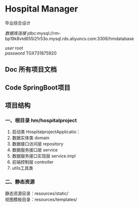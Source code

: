 # Hospital Manager

毕业综合设计

*数据库连接*  jdbc:mysql://rm-bp19k8vtd655i21r53o.mysql.rds.aliyuncs.com:3306/hmdatabase

*user* root <br/> 
*password* TGX731875920

## Doc 所有项目文档
## Code SpringBoot项目

## 项目结构
 ### 一、根目录 hm/hospitalproject

  1. 启动类 HospitalprojectApplicatio：
  2. 数据实体类 domain
  3. 数据接口访问层 repository
  4. 数据服务接口层 service
  5. 数据服务接口实现层 service.impl
  6. 前端控制层 controller
  7. utils工具类
 ### 二、静态资源 

 静态资源目录：resources/static/  
 视图模板目录：resources/templates/

    


